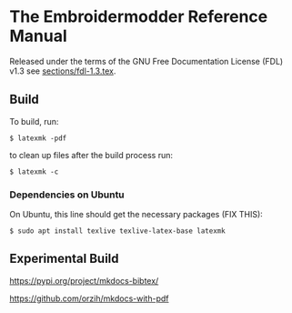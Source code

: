 # The Embroidermodder Reference Manual

Released under the terms of the GNU Free Documentation License (FDL) v1.3
see [sections/fdl-1.3.tex](sections/fdl-1.3.tex).

## Build

To build, run:

    $ latexmk -pdf

to clean up files after the build process run:

    $ latexmk -c

### Dependencies on Ubuntu

On Ubuntu, this line should get the necessary packages (FIX THIS):

    $ sudo apt install texlive texlive-latex-base latexmk

## Experimental Build

https://pypi.org/project/mkdocs-bibtex/

https://github.com/orzih/mkdocs-with-pdf
